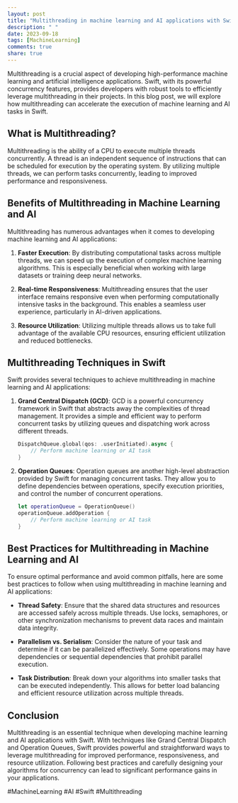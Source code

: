 ```yaml
---
layout: post
title: "Multithreading in machine learning and AI applications with Swift"
description: " "
date: 2023-09-18
tags: [MachineLearning]
comments: true
share: true
---
```


Multithreading is a crucial aspect of developing high-performance machine learning and artificial intelligence applications. Swift, with its powerful concurrency features, provides developers with robust tools to efficiently leverage multithreading in their projects. In this blog post, we will explore how multithreading can accelerate the execution of machine learning and AI tasks in Swift.

## What is Multithreading?

Multithreading is the ability of a CPU to execute multiple threads concurrently. A thread is an independent sequence of instructions that can be scheduled for execution by the operating system. By utilizing multiple threads, we can perform tasks concurrently, leading to improved performance and responsiveness.

## Benefits of Multithreading in Machine Learning and AI

Multithreading has numerous advantages when it comes to developing machine learning and AI applications:

1. **Faster Execution**: By distributing computational tasks across multiple threads, we can speed up the execution of complex machine learning algorithms. This is especially beneficial when working with large datasets or training deep neural networks.

2. **Real-time Responsiveness**: Multithreading ensures that the user interface remains responsive even when performing computationally intensive tasks in the background. This enables a seamless user experience, particularly in AI-driven applications.

3. **Resource Utilization**: Utilizing multiple threads allows us to take full advantage of the available CPU resources, ensuring efficient utilization and reduced bottlenecks.

## Multithreading Techniques in Swift

Swift provides several techniques to achieve multithreading in machine learning and AI applications:

1. **Grand Central Dispatch (GCD)**: GCD is a powerful concurrency framework in Swift that abstracts away the complexities of thread management. It provides a simple and efficient way to perform concurrent tasks by utilizing queues and dispatching work across different threads.

    ```swift
    DispatchQueue.global(qos: .userInitiated).async {
        // Perform machine learning or AI task
    }
    ```

2. **Operation Queues**: Operation queues are another high-level abstraction provided by Swift for managing concurrent tasks. They allow you to define dependencies between operations, specify execution priorities, and control the number of concurrent operations.

    ```swift
    let operationQueue = OperationQueue()
    operationQueue.addOperation {
        // Perform machine learning or AI task
    }
    ```

## Best Practices for Multithreading in Machine Learning and AI

To ensure optimal performance and avoid common pitfalls, here are some best practices to follow when using multithreading in machine learning and AI applications:

- **Thread Safety**: Ensure that the shared data structures and resources are accessed safely across multiple threads. Use locks, semaphores, or other synchronization mechanisms to prevent data races and maintain data integrity.

- **Parallelism vs. Serialism**: Consider the nature of your task and determine if it can be parallelized effectively. Some operations may have dependencies or sequential dependencies that prohibit parallel execution.

- **Task Distribution**: Break down your algorithms into smaller tasks that can be executed independently. This allows for better load balancing and efficient resource utilization across multiple threads.

## Conclusion

Multithreading is an essential technique when developing machine learning and AI applications with Swift. With techniques like Grand Central Dispatch and Operation Queues, Swift provides powerful and straightforward ways to leverage multithreading for improved performance, responsiveness, and resource utilization. Following best practices and carefully designing your algorithms for concurrency can lead to significant performance gains in your applications.

#MachineLearning #AI #Swift #Multithreading